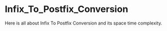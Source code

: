 # Infix_To_Postfix_Conversion
Here is all about Infix To Postfix Conversion and its space time complexity.
